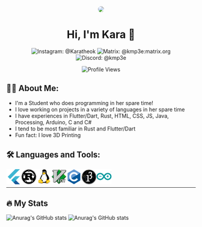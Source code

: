 <div id="header" align="center">
    <img src="https://avatars.githubusercontent.com/u/69772087?v=4" width="40%" style="border-radius:50%" />
</div>

<h1 align="center">Hi, I'm Kara 👋</h1>
<p align="center">
	<img src="https://img.shields.io/badge/Instagram-%40Karatheok-brightgreen?style=for-the-badge&logo=instagram&link=https://www.instagram.com/karatheok&color=E2405F" alt="Instagram: @Karatheok">
	<img src="https://img.shields.io/badge/Matrix-%40kmp3e%3Amatrix.org-brightgreen?style=for-the-badge&logo=Matrix&link=https://matrix.org/&color=23BE8A" alt="Matrix: @kmp3e:matrix.org">
	<img src="https://img.shields.io/badge/Discord-%40kmp3e-brightgreen?style=for-the-badge&logo=Discord&link=https://www.discord.com&color=5865F2" alt="Discord: @kmp3e">
    
</p>
<p align="center">
    <img src="https://komarev.com/ghpvc/?username=Kara-Zor-El&style=flat-square&color=FE93DB" alt="Profile Views">
</p>

## :woman_technologist: About Me:
- I'm a Student who does programming in her spare time!
- I love working on projects in a variety of languages in her spare time
- I have experiences in Flutter/Dart, Rust, HTML, CSS, JS, Java, Processing, Arduino, C and C#
- I tend to be most familiar in Rust and Flutter/Dart
- Fun fact: I love 3D Printing


## 🛠 Languages and Tools:

<img align="left" alt="Flutter" width="40px" src="https://raw.githubusercontent.com/devicons/devicon/master/icons/flutter/flutter-original.svg" link="https://flutter.dev/" />
<img align="left" alt="Rust" width="40px" src="https://raw.githubusercontent.com/devicons/devicon/master/icons/rust/rust-plain.svg" link="https://www.rust-lang.org/" />
<img align="left" alt="Linux" width="40px" src="https://raw.githubusercontent.com/devicons/devicon/master/icons/linux/linux-original.svg" link="https://www.kernel.org/" />
<img align="left" alt="NeoVim" width="40px" src="https://raw.githubusercontent.com/devicons/devicon/master/icons/vim/vim-original.svg" link="https://neovim.io/" />
<img align="left" alt="C" width="40px" src="https://raw.githubusercontent.com/devicons/devicon/master/icons/c/c-original.svg" link="https://www.gnu.org/software/gnu-c-manual/gnu-c-manual.html" />
<img align="left" alt="Processing" width="40px" src="https://raw.githubusercontent.com/devicons/devicon/master/icons/processing/processing-original.svg" link="https://processing.org/" />
<img align="left" alt="Arduino" width="40px" src="https://raw.githubusercontent.com/devicons/devicon/master/icons/arduino/arduino-original.svg" link="https://www.arduino.cc/" />

<br />
<br />

---
## 🔥 My Stats
![Anurag's GitHub stats](https://github-readme-stats.vercel.app/api?username=kara-zor-el&count_private=true&show_icons=true&theme=dracula)
![Anurag's GitHub stats](https://github-readme-stats.vercel.app/api/top-langs/?username=kara-zor-el&hide=ShaderLab,Lua,HLSL&layout=compact&theme=dracula)

